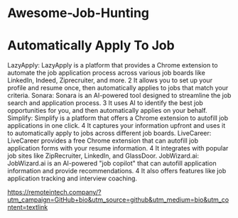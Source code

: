 # Awesome-Job-Hunting

# Automatically Apply To Job

LazyApply:
LazyApply is a platform that provides a Chrome extension to automate the job application process across various job boards like LinkedIn, Indeed, Ziprecruiter, and more.
2
It allows you to set up your profile and resume once, then automatically applies to jobs that match your criteria.
Sonara:
Sonara is an AI-powered tool designed to streamline the job search and application process.
3
It uses AI to identify the best job opportunities for you, and then automatically applies on your behalf.
Simplify:
Simplify is a platform that offers a Chrome extension to autofill job applications in one click.
4
It captures your information upfront and uses it to automatically apply to jobs across different job boards.
LiveCareer:
LiveCareer provides a free Chrome extension that can autofill job application forms with your resume information.
4
It integrates with popular job sites like ZipRecruiter, LinkedIn, and GlassDoor.
JobWizard.ai:
JobWizard.ai is an AI-powered "job copilot" that can autofill application information and provide recommendations.
4
It also offers features like job application tracking and interview coaching.


https://remoteintech.company/?utm_campaign=GitHub+bio&utm_source=github&utm_medium=bio&utm_content=textlink
